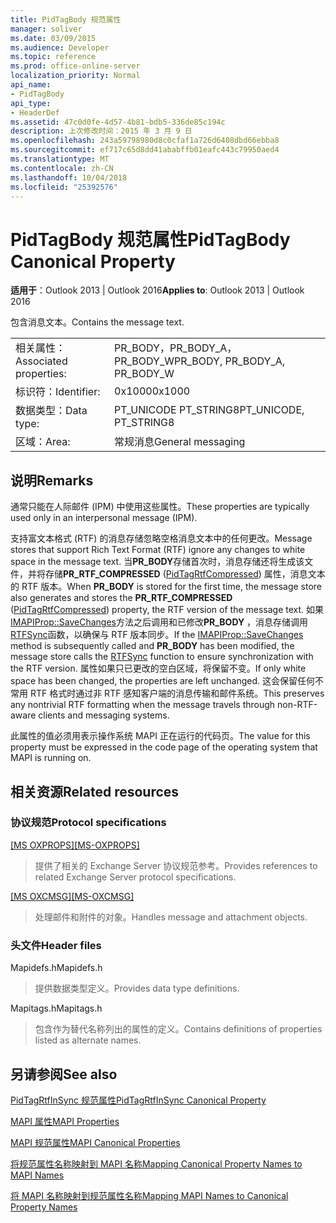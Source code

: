 ```yaml
---
title: PidTagBody 规范属性
manager: soliver
ms.date: 03/09/2015
ms.audience: Developer
ms.topic: reference
ms.prod: office-online-server
localization_priority: Normal
api_name:
- PidTagBody
api_type:
- HeaderDef
ms.assetid: 47c0d0fe-4d57-4b81-bdb5-336de85c194c
description: 上次修改时间：2015 年 3 月 9 日
ms.openlocfilehash: 243a59798980d8c0cfaf1a726d6408dbd66ebba8
ms.sourcegitcommit: ef717c65d8dd41ababffb01eafc443c79950aed4
ms.translationtype: MT
ms.contentlocale: zh-CN
ms.lasthandoff: 10/04/2018
ms.locfileid: "25392576"
---
```

# <a name="pidtagbody-canonical-property"></a><span data-ttu-id="a3b90-103">PidTagBody 规范属性</span><span class="sxs-lookup"><span data-stu-id="a3b90-103">PidTagBody Canonical Property</span></span>

  
  
<span data-ttu-id="a3b90-104">**适用于**：Outlook 2013 | Outlook 2016</span><span class="sxs-lookup"><span data-stu-id="a3b90-104">**Applies to**: Outlook 2013 | Outlook 2016</span></span> 
  
<span data-ttu-id="a3b90-105">包含消息文本。</span><span class="sxs-lookup"><span data-stu-id="a3b90-105">Contains the message text.</span></span>
  
|||
|:-----|:-----|
|<span data-ttu-id="a3b90-106">相关属性：</span><span class="sxs-lookup"><span data-stu-id="a3b90-106">Associated properties:</span></span>  <br/> |<span data-ttu-id="a3b90-107">PR_BODY，PR_BODY_A，PR_BODY_W</span><span class="sxs-lookup"><span data-stu-id="a3b90-107">PR_BODY, PR_BODY_A, PR_BODY_W</span></span>  <br/> |
|<span data-ttu-id="a3b90-108">标识符：</span><span class="sxs-lookup"><span data-stu-id="a3b90-108">Identifier:</span></span>  <br/> |<span data-ttu-id="a3b90-109">0x1000</span><span class="sxs-lookup"><span data-stu-id="a3b90-109">0x1000</span></span>  <br/> |
|<span data-ttu-id="a3b90-110">数据类型：</span><span class="sxs-lookup"><span data-stu-id="a3b90-110">Data type:</span></span>  <br/> |<span data-ttu-id="a3b90-111">PT_UNICODE PT_STRING8</span><span class="sxs-lookup"><span data-stu-id="a3b90-111">PT_UNICODE, PT_STRING8</span></span>  <br/> |
|<span data-ttu-id="a3b90-112">区域：</span><span class="sxs-lookup"><span data-stu-id="a3b90-112">Area:</span></span>  <br/> |<span data-ttu-id="a3b90-113">常规消息</span><span class="sxs-lookup"><span data-stu-id="a3b90-113">General messaging</span></span>  <br/> |
   
## <a name="remarks"></a><span data-ttu-id="a3b90-114">说明</span><span class="sxs-lookup"><span data-stu-id="a3b90-114">Remarks</span></span>

<span data-ttu-id="a3b90-115">通常只能在人际邮件 (IPM) 中使用这些属性。</span><span class="sxs-lookup"><span data-stu-id="a3b90-115">These properties are typically used only in an interpersonal message (IPM).</span></span> 
  
<span data-ttu-id="a3b90-116">支持富文本格式 (RTF) 的消息存储忽略空格消息文本中的任何更改。</span><span class="sxs-lookup"><span data-stu-id="a3b90-116">Message stores that support Rich Text Format (RTF) ignore any changes to white space in the message text.</span></span> <span data-ttu-id="a3b90-117">当**PR_BODY**存储首次时，消息存储还将生成该文件，并将存储**PR_RTF_COMPRESSED** ([PidTagRtfCompressed](pidtagrtfcompressed-canonical-property.md)) 属性，消息文本的 RTF 版本。</span><span class="sxs-lookup"><span data-stu-id="a3b90-117">When **PR_BODY** is stored for the first time, the message store also generates and stores the **PR_RTF_COMPRESSED** ([PidTagRtfCompressed](pidtagrtfcompressed-canonical-property.md)) property, the RTF version of the message text.</span></span> <span data-ttu-id="a3b90-118">如果[IMAPIProp::SaveChanges](imapiprop-savechanges.md)方法之后调用和已修改**PR_BODY** ，消息存储调用[RTFSync](rtfsync.md)函数，以确保与 RTF 版本同步。</span><span class="sxs-lookup"><span data-stu-id="a3b90-118">If the [IMAPIProp::SaveChanges](imapiprop-savechanges.md) method is subsequently called and **PR_BODY** has been modified, the message store calls the [RTFSync](rtfsync.md) function to ensure synchronization with the RTF version.</span></span> <span data-ttu-id="a3b90-119">属性如果只已更改的空白区域，将保留不变。</span><span class="sxs-lookup"><span data-stu-id="a3b90-119">If only white space has been changed, the properties are left unchanged.</span></span> <span data-ttu-id="a3b90-120">这会保留任何不常用 RTF 格式时通过非 RTF 感知客户端的消息传输和邮件系统。</span><span class="sxs-lookup"><span data-stu-id="a3b90-120">This preserves any nontrivial RTF formatting when the message travels through non-RTF-aware clients and messaging systems.</span></span> 
  
<span data-ttu-id="a3b90-121">此属性的值必须用表示操作系统 MAPI 正在运行的代码页。</span><span class="sxs-lookup"><span data-stu-id="a3b90-121">The value for this property must be expressed in the code page of the operating system that MAPI is running on.</span></span> 
  
## <a name="related-resources"></a><span data-ttu-id="a3b90-122">相关资源</span><span class="sxs-lookup"><span data-stu-id="a3b90-122">Related resources</span></span>

### <a name="protocol-specifications"></a><span data-ttu-id="a3b90-123">协议规范</span><span class="sxs-lookup"><span data-stu-id="a3b90-123">Protocol specifications</span></span>

<span data-ttu-id="a3b90-124">[[MS OXPROPS]](https://msdn.microsoft.com/library/f6ab1613-aefe-447d-a49c-18217230b148%28Office.15%29.aspx)</span><span class="sxs-lookup"><span data-stu-id="a3b90-124">[[MS-OXPROPS]](https://msdn.microsoft.com/library/f6ab1613-aefe-447d-a49c-18217230b148%28Office.15%29.aspx)</span></span>
  
> <span data-ttu-id="a3b90-125">提供了相关的 Exchange Server 协议规范参考。</span><span class="sxs-lookup"><span data-stu-id="a3b90-125">Provides references to related Exchange Server protocol specifications.</span></span>
    
<span data-ttu-id="a3b90-126">[[MS OXCMSG]](https://msdn.microsoft.com/library/7fd7ec40-deec-4c06-9493-1bc06b349682%28Office.15%29.aspx)</span><span class="sxs-lookup"><span data-stu-id="a3b90-126">[[MS-OXCMSG]](https://msdn.microsoft.com/library/7fd7ec40-deec-4c06-9493-1bc06b349682%28Office.15%29.aspx)</span></span>
  
> <span data-ttu-id="a3b90-127">处理邮件和附件的对象。</span><span class="sxs-lookup"><span data-stu-id="a3b90-127">Handles message and attachment objects.</span></span>
    
### <a name="header-files"></a><span data-ttu-id="a3b90-128">头文件</span><span class="sxs-lookup"><span data-stu-id="a3b90-128">Header files</span></span>

<span data-ttu-id="a3b90-129">Mapidefs.h</span><span class="sxs-lookup"><span data-stu-id="a3b90-129">Mapidefs.h</span></span>
  
> <span data-ttu-id="a3b90-130">提供数据类型定义。</span><span class="sxs-lookup"><span data-stu-id="a3b90-130">Provides data type definitions.</span></span>
    
<span data-ttu-id="a3b90-131">Mapitags.h</span><span class="sxs-lookup"><span data-stu-id="a3b90-131">Mapitags.h</span></span>
  
> <span data-ttu-id="a3b90-132">包含作为替代名称列出的属性的定义。</span><span class="sxs-lookup"><span data-stu-id="a3b90-132">Contains definitions of properties listed as alternate names.</span></span>
    
## <a name="see-also"></a><span data-ttu-id="a3b90-133">另请参阅</span><span class="sxs-lookup"><span data-stu-id="a3b90-133">See also</span></span>



[<span data-ttu-id="a3b90-134">PidTagRtfInSync 规范属性</span><span class="sxs-lookup"><span data-stu-id="a3b90-134">PidTagRtfInSync Canonical Property</span></span>](pidtagrtfinsync-canonical-property.md)


[<span data-ttu-id="a3b90-135">MAPI 属性</span><span class="sxs-lookup"><span data-stu-id="a3b90-135">MAPI Properties</span></span>](mapi-properties.md)
  
[<span data-ttu-id="a3b90-136">MAPI 规范属性</span><span class="sxs-lookup"><span data-stu-id="a3b90-136">MAPI Canonical Properties</span></span>](mapi-canonical-properties.md)
  
[<span data-ttu-id="a3b90-137">将规范属性名称映射到 MAPI 名称</span><span class="sxs-lookup"><span data-stu-id="a3b90-137">Mapping Canonical Property Names to MAPI Names</span></span>](mapping-canonical-property-names-to-mapi-names.md)
  
[<span data-ttu-id="a3b90-138">将 MAPI 名称映射到规范属性名称</span><span class="sxs-lookup"><span data-stu-id="a3b90-138">Mapping MAPI Names to Canonical Property Names</span></span>](mapping-mapi-names-to-canonical-property-names.md)

